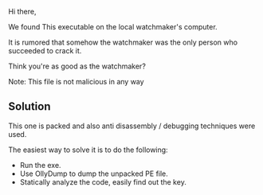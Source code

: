 Hi there,

We found This executable on the local watchmaker's computer.

It is rumored that somehow the watchmaker was the only person who succeeded to crack it.

Think you're as good as the watchmaker?

Note: This file is not malicious in any way

## Solution

This one is packed and also anti disassembly / debugging techniques were used.

The easiest way to solve it is to do the following:

- Run the exe.
- Use OllyDump to dump the unpacked PE file.
- Statically analyze the code, easily find out the key.
